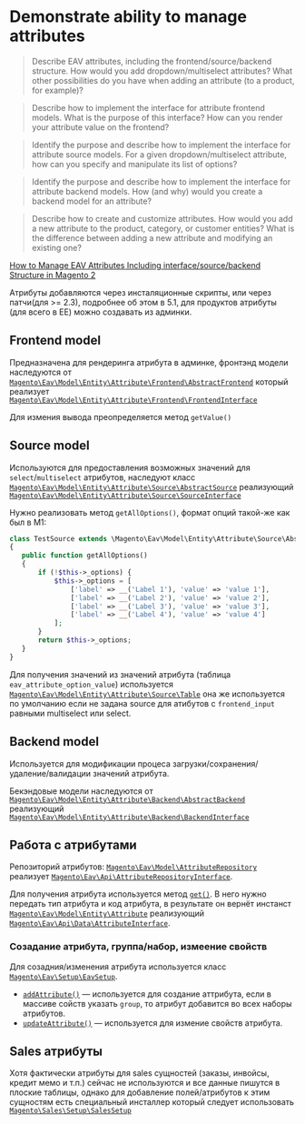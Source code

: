 # Demonstrate ability to manage attributes

>Describe EAV attributes, including the frontend/source/backend structure. How would you add dropdown/multiselect attributes? What other possibilities do you have when adding an attribute (to a product, for example)?

>Describe how to implement the interface for attribute frontend models. What is the purpose of this interface? How can you render your attribute value on the frontend?

>Identify the purpose and describe how to implement the interface for attribute source models. For a given dropdown/multiselect attribute, how can you specify and manipulate its list of options?

>Identify the purpose and describe how to implement the interface for attribute backend models. How (and why) would you create a backend model for an attribute?

>Describe how to create and customize attributes. How would you add a new attribute to the product, category, or customer entities? What is the difference between adding a new attribute and modifying an existing one?

[How to Manage EAV Attributes Including interface/source/backend Structure in Magento 2](https://belvg.com/blog/how-to-manage-eav-attributes-including-interface-source-backend-structure-in-magento-2.html)

Атрибуты добавляются через инсталяционные скрипты, или через патчи(для >= 2.3), подробнее об этом в 5.1, для продуктов атрибуты (для всего в EE) можно создавать из админки.

## Frontend model

Предназначена для рендеринга атрибута в админке, фронтэнд модели наследуются от [`Magento\Eav\Model\Entity\Attribute\Frontend\AbstractFrontend`](https://github.com/magento/magento2/blob/2.4/app/code/Magento/Eav/Model/Entity/Attribute/Frontend/AbstractFrontend.php) который реализует [`Magento\Eav\Model\Entity\Attribute\Frontend\FrontendInterface`](https://github.com/magento/magento2/blob/2.4/app/code/Magento/Eav/Model/Entity/Attribute/Frontend/FrontendInterface.php)


Для измения вывода преопределяется метод `getValue()`

## Source model

Используются для предоставления возможных значений для `select`/`multiselect` атрибутов, наследуют класс [`Magento\Eav\Model\Entity\Attribute\Source\AbstractSource`](https://github.com/magento/magento2/blob/2.4/app/code/Magento/Eav/Model/Entity/Attribute/Source/AbstractSource.php) реализующий [`Magento\Eav\Model\Entity\Attribute\Source\SourceInterface`](https://github.com/magento/magento2/blob/2.4/app/code/Magento/Eav/Model/Entity/Attribute/Source/SourceInterface.php)

Нужно реализовать метод `getAllOptions()`, формат опций такой-же как был в M1:
```php
class TestSource extends \Magento\Eav\Model\Entity\Attribute\Source\AbstractSource
{
   public function getAllOptions()
   {
       if (!$this->_options) {
           $this->_options = [
               ['label' => __('Label 1'), 'value' => 'value 1'],
               ['label' => __('Label 2'), 'value' => 'value 2'],
               ['label' => __('Label 3'), 'value' => 'value 3'],
               ['label' => __('Label 4'), 'value' => 'value 4']
           ];
       }
       return $this->_options;
   }
}
```

Для получения значений из значений атрибута (таблица `eav_attribute_option_value`) используется [`Magento\Eav\Model\Entity\Attribute\Source\Table`](https://github.com/magento/magento2/blob/2.4/app/code/Magento/Eav/Model/Entity/Attribute/Source/Table.php) она же используется по умолчанию если не задана source для атибутов с `frontend_input` равными multiselect или select.

## Backend model

Используется для модификации процеса загрузки/сохранения/удаление/валидации значений атрибута.

Бекэндовые модели наследуются от [`Magento\Eav\Model\Entity\Attribute\Backend\AbstractBackend`](https://github.com/magento/magento2/blob/2.4/app/code/Magento/Eav/Model/Entity/Attribute/Backend/AbstractBackend.php) реализующий [`Magento\Eav\Model\Entity\Attribute\Backend\BackendInterface`](https://github.com/magento/magento2/blob/2.4/app/code/Magento/Eav/Model/Entity/Attribute/Backend/BackendInterface.php)

## Работа с атрибутами

Репозиторий атрибутов: [`Magento\Eav\Model\AttributeRepository`](https://github.com/magento/magento2/blob/2.4/app/code/Magento/Eav/Model/AttributeRepository.php) реализует [`Magento\Eav\Api\AttributeRepositoryInterface`](https://github.com/magento/magento2/blob/2.4/app/code/Magento/Eav/Api/AttributeRepositoryInterface.php).

Для получения атрибута используется метод [`get()`](https://github.com/magento/magento2/blob/2.4/app/code/Magento/Eav/Model/AttributeRepository.php#L161). В него нужно передать тип атрибута и код атрибута, в результате он вернёт инстанст [`Magento\Eav\Model\Entity\Attribute`](https://github.com/magento/magento2/blob/2.4/app/code/Magento/Eav/Model/Entity/Attribute.php) реализующий [`Magento\Eav\Api\Data\AttributeInterface`](https://github.com/magento/magento2/blob/2.4/app/code/Magento/Eav/Api/Data/AttributeInterface.php).


### Созадание атрибута, группа/набор, измеение свойств

Для созадния/изменения атрибута используется класс [`Magento\Eav\Setup\EavSetup`](https://github.com/magento/magento2/blob/2.4/app/code/Magento/Eav/Setup/EavSetup.php). 

* [`addAttribute()`](https://github.com/magento/magento2/blob/2.4/app/code/Magento/Eav/Setup/EavSetup.php#L815) — используется для создание аттрибута, если в массиве сойств указать `group`, то атрибут добавится во всех наборы атрибутов.
* [`updateAttribute()`]() — используется для измение свойств атрибута.

## Sales атрибуты

Хотя фактически атрибуты для sales сущностей (заказы, инвойсы, кредит мемо и т.п.) сейчас не используются и все данные пишутся в плоские таблицы, однако для добавление полей/атрибутов к этим сущностям есть специальный инсталлер который следует использовать [`Magento\Sales\Setup\SalesSetup`](https://github.com/magento/magento2/blob/2.4/app/code/Magento/Sales/Setup/SalesSetup.php)
